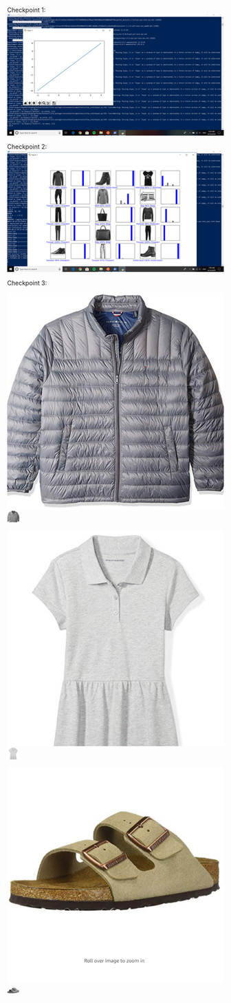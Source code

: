 Checkpoint 1:
![Checkpoint1](https://github.com/Riantix/oss-repo-template/blob/master/lab-09/Checkpoint1.png)

Checkpoint 2:
![Checkpoint2](https://github.com/Riantix/oss-repo-template/blob/master/lab-09/Checkpoint2.png)

Checkpoint 3:

![Checkpoint3](https://github.com/Riantix/oss-repo-template/blob/master/lab-09/Images/Original1.png)
![Checkpoint3](https://github.com/Riantix/oss-repo-template/blob/master/lab-09/Images/Original1_modified.png)

![Checkpoint3](https://github.com/Riantix/oss-repo-template/blob/master/lab-09/Images/Original2.png)
![Checkpoint3](https://github.com/Riantix/oss-repo-template/blob/master/lab-09/Images/Original2_modified.png)

![Checkpoint3](https://github.com/Riantix/oss-repo-template/blob/master/lab-09/Images/Original3.png)
![Checkpoint3](https://github.com/Riantix/oss-repo-template/blob/master/lab-09/Images/Original3_modified.png)
